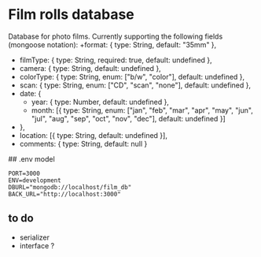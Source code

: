 # Film rolls database
Database for photo films. Currently supporting the following fields (mongoose notation):
+format: { type: String, default: "35mm" },
+ filmType: { type: String, required: true, default: undefined },
+ camera: { type: String, default: undefined },
+ colorType: { type: String, enum: ["b/w", "color"], default: undefined },
+ scan: { type: String, enum: ["CD", "scan", "none"], default: undefined },
+ date: {
  * year: { type: Number, default: undefined },
  * month: [{ type: String, enum: ["jan", "feb", "mar", "apr", "may", "jun", "jul", "aug", "sep", "oct", "nov", "dec"], default: undefined }]
+ },
+ location: [{ type: String, default: undefined }],
+ comments: { type: String, default: null }
   
   
## .env model
````
PORT=3000
ENV=development
DBURL="mongodb://localhost/film_db"
BACK_URL="http://localhost:3000"

````
## to do
+ serializer
+ interface ?